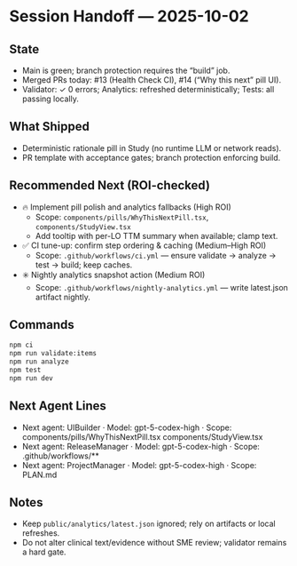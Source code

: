 # Session Handoff — 2025-10-02

## State
- Main is green; branch protection requires the “build” job.
- Merged PRs today: #13 (Health Check CI), #14 (“Why this next” pill UI).
- Validator: ✓ 0 errors; Analytics: refreshed deterministically; Tests: all passing locally.

## What Shipped
- Deterministic rationale pill in Study (no runtime LLM or network reads).
- PR template with acceptance gates; branch protection enforcing build.

## Recommended Next (ROI-checked)
- 🔥 Implement pill polish and analytics fallbacks (High ROI)
  - Scope: `components/pills/WhyThisNextPill.tsx`, `components/StudyView.tsx`
  - Add tooltip with per-LO TTM summary when available; clamp text.
- ✅ CI tune-up: confirm step ordering & caching (Medium–High ROI)
  - Scope: `.github/workflows/ci.yml` — ensure validate → analyze → test → build; keep caches.
- ✳️ Nightly analytics snapshot action (Medium ROI)
  - Scope: `.github/workflows/nightly-analytics.yml` — write latest.json artifact nightly.

## Commands
```bash
npm ci
npm run validate:items
npm run analyze
npm test
npm run dev
```

## Next Agent Lines
- Next agent: UIBuilder · Model: gpt-5-codex-high · Scope: components/pills/WhyThisNextPill.tsx components/StudyView.tsx
- Next agent: ReleaseManager · Model: gpt-5-codex-high · Scope: .github/workflows/**
- Next agent: ProjectManager · Model: gpt-5-codex-high · Scope: PLAN.md

## Notes
- Keep `public/analytics/latest.json` ignored; rely on artifacts or local refreshes.
- Do not alter clinical text/evidence without SME review; validator remains a hard gate.

